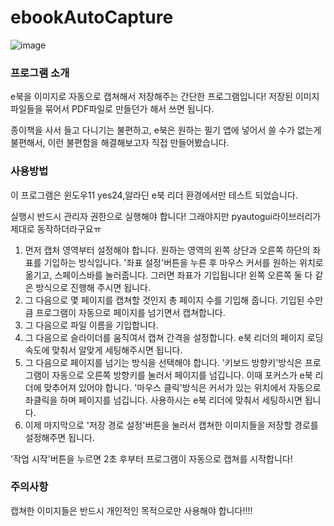# ebookAutoCapture

![image](https://github.com/user-attachments/assets/89204895-e468-411e-8847-c34506cd1792)

### 프로그램 소개

e북을 이미지로 자동으로 캡쳐해서 저장해주는 간단한 프로그램입니다!
저장된 이미지 파일들을 묶어서 PDF파일로 만들던가 해서 쓰면 됩니다.

종이책을 사서 들고 다니기는 불편하고, e북은 원하는 필기 앱에 넣어서 쓸 수가 없는게 불편해서,
이런 불편함을 해결해보고자 직접 만들어봤습니다.


### 사용방법

이 프로그램은 윈도우11 yes24,알라딘 e북 리더 환경에서만 테스트 되었습니다. 

실행시 반드시 관리자 권한으로 실행해야 합니다! 그래야지만 pyautogui라이브러리가 제대로 동작하더라구요ㅠ

1. 먼저 캡처 영역부터 설정해야 합니다. 원하는 영역의 왼쪽 상단과 오른쪽 하단의 좌표를 기입하는 방식입니다. '좌표 설정'버튼을 누른 후 마우스 커서를 원하는 위치로 옮기고, 스페이스바를 눌러줍니다. 그러면 좌표가 기입됩니다! 왼쪽 오른쪽 둘 다 같은 방식으로 진행해 주시면 됩니다.
2. 그 다음으로 몇 페이지를 캡쳐할 것인지 총 페이지 수를 기입해 줍니다. 기입된 수만큼 프로그램이 자동으로 페이지를 넘기면서 캡쳐합니다.
3. 그 다음으로 파일 이름을 기입합니다.
4. 그 다음으로 슬라이더를 움직여서 캡쳐 간격을 설정합니다. e북 리더의 페이지 로딩 속도에 맞춰서 알맞게 세팅해주시면 됩니다.
5. 그 다음으로 페이지를 넘기는 방식을 선택해야 합니다. '키보드 방향키'방식은 프로그램이 자동으로 오른쪽 방향키를 눌러서 페이지를 넘깁니다. 이때 포커스가 e북 리더에 맞추어져 있어야 합니다. '마우스 클릭'방식은 커서가 있는 위치에서 자동으로 좌클릭을 하며 페이지를 넘깁니다. 사용하시는 e북 리더에 맞춰서 세팅하시면 됩니다.
6. 이제 마지막으로 '저장 경로 설정'버튼을 눌러서 캡쳐한 이미지들을 저장할 경로를 설정해주면 됩니다.

'작업 시작'버튼을 누르면 2초 후부터 프로그램이 자동으로 캡쳐를 시작합니다!

### 주의사항

캡쳐한 이미지들은 반드시 개인적인 목적으로만 사용해야 합니다!!!!

